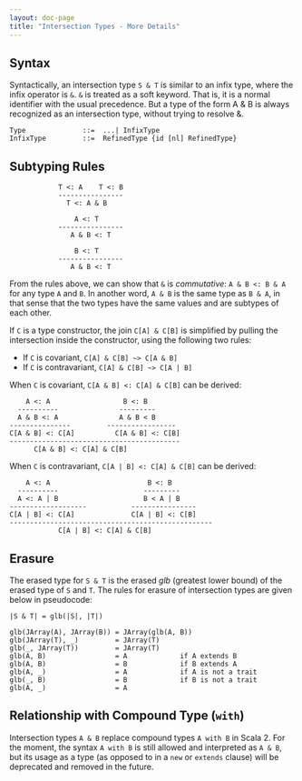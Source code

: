 ```yaml
---
layout: doc-page
title: "Intersection Types - More Details"
---
```


## Syntax

Syntactically, an intersection type `S & T` is similar to an infix type, where
the infix operator is `&`. `&` is treated as a soft keyword. That is, it is a
normal identifier with the usual precedence. But a type of the form A & B is
always recognized as an intersection type, without trying to resolve &.

```
Type              ::=  ...| InfixType
InfixType         ::=  RefinedType {id [nl] RefinedType}
```

## Subtyping Rules

```
            T <: A    T <: B
            ----------------
              T <: A & B

                A <: T
            ----------------
               A & B <: T

                B <: T
            ----------------
               A & B <: T
```

From the rules above, we can show that `&` is _commutative_: `A & B <: B & A` for any type `A` and `B`.
In another word, `A & B` is the same type as `B & A`, in that sense that the two types
have the same values and are subtypes of each other.

If `C` is a type constructor, the join `C[A] & C[B]` is simplified by pulling the
intersection inside the constructor, using the following two rules:

- If `C` is covariant, `C[A] & C[B] ~> C[A & B]`
- If `C` is contravariant, `C[A] & C[B] ~> C[A | B]`

When `C` is covariant, `C[A & B] <: C[A] & C[B]` can be derived:

```
    A <: A                  B <: B
  ----------               ---------
  A & B <: A               A & B < B
---------------         -----------------
C[A & B] <: C[A]          C[A & B] <: C[B]
------------------------------------------
      C[A & B] <: C[A] & C[B]
```

When `C` is contravariant, `C[A | B] <: C[A] & C[B]` can be derived:

```
    A <: A                        B <: B
  ----------                     ---------
  A <: A | B                     B < A | B
-------------------           ----------------
C[A | B] <: C[A]              C[A | B] <: C[B]
--------------------------------------------------
            C[A | B] <: C[A] & C[B]
```

## Erasure

The erased type for `S & T` is the erased _glb_ (greatest lower bound) of the
erased type of `S` and `T`. The rules for erasure of intersection types are given
below in pseudocode:

```
|S & T| = glb(|S|, |T|)

glb(JArray(A), JArray(B)) = JArray(glb(A, B))
glb(JArray(T), _)         = JArray(T)
glb(_, JArray(T))         = JArray(T)
glb(A, B)                 = A             if A extends B
glb(A, B)                 = B             if B extends A
glb(A, _)                 = A             if A is not a trait
glb(_, B)                 = B             if B is not a trait
glb(A, _)                 = A
```

## Relationship with Compound Type (`with`)

Intersection types `A & B` replace compound types `A with B` in Scala 2. For the
moment, the syntax `A with B` is still allowed and interpreted as `A & B`, but
its usage as a type (as opposed to in a `new` or `extends` clause) will be
deprecated and removed in the future.

